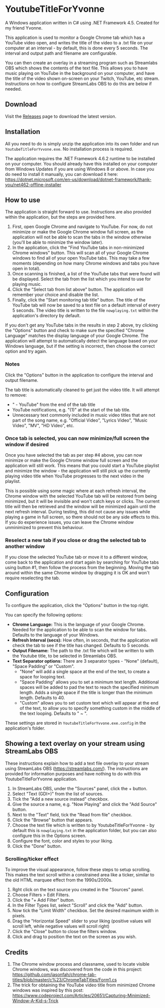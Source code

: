 # YoutubeTitleForYvonne

A Windows application written in C# using .NET Framework 4.5. Created for my friend Yvonne.

This application is used to monitor a Google Chrome tab which has a YouTube video open, and writes the title of the video to a .txt file on your computer at an interval - by default, this is done every 5 seconds. The interval and output path and filename are configurable.

You can then create an overlay in a streaming program such as Streamlabs OBS which shows the contents of the text file. This allows you to have music playing on YouTube in the background on your computer, and have the title of the video shown on-screen on your Twitch, YouTube, etc stream. Instructions on how to configure StreamLabs OBS to do this are below if needed.

## Download

Visit the [Releases](https://github.com/Reikooters/YoutubeTitleForYvonne/releases/latest) page to download the latest version.

## Installation

All you need to do is simply unzip the application into its own folder and run `YoutubeTitleForYvvone.exe`. No installation process is required.

The application requires the .NET Framework 4.6.2 runtime to be installed on your computer. You should already have this installed on your computer from Windows Updates if you are using Windows 8 or above. In case you do need to install it manually, you can download it here: https://dotnet.microsoft.com/en-us/download/dotnet-framework/thank-you/net462-offline-installer

## How to use

The application is straight forward to use. Instructions are also provided within the application, but the steps are provided here.

1. First, open Google Chrome and navigate to YouTube. For now, do not minimize or make the Google Chrome window full screen, as the application will not be able to scan the tabs in the window otherwise (you'll be able to minimize the window later).
2. In the application, click the "Find YouTube tabs in non-minimized Chrome windows" button. This will scan all of your Google Chrome windows to find all of your open YouTube tabs. This may take a few moments (depending on how many Chrome windows and tabs you have open in total).
3. Once scanning is finished, a list of the YouTube tabs that were found will be displayed. Select the tab from the list which you intend to use for playing music.
4. Click the "Select tab from list above" button. The application will remember your choice and disable the list.
5. Finally, click the "Start monitoring tab title" button.  The title of the YouTube tab will now be saved to a text file on a default interval of every 5 seconds. The video title is written to the file `nowplaying.txt` within the application's directory by default.

If you don't get any YouTube tabs in the results in step 2 above, try clicking the "Options" button and check to make sure the specified "Chrome Language" matches the display language of your Google Chrome. The application will attempt to automatically detect the language based on your Windows language, but if the setting is incorrect, then choose the correct option and try again.

### Notes

Click the "Options" button in the application to configure the interval and output filename.

The tab title is automatically cleaned to get just the video title. It will attempt to remove:

- " - YouTube" from the end of the tab title
- YouTube notifications, e.g. "(1)" at the start of the tab title.
- Unnecessary text commonly included in music video titles that are not part of the song name, e.g. "Official Video", "Lyrics Video", "Music Video", "MV", "HD Video", etc.

### Once tab is selected, you can now minimize/full screen the window if desired

Once you have selected the tab as per step #4 above, you can now minimize or make the Google Chrome window full screen and the application will still work. This means that you could start a YouTube playlist and minimize the window - the application will still pick up the currently playing video title when YouTube progresses to the next video in the playlist.

This is possible using some magic where at each refresh interval, the Chrome window with the selected YouTube tab will be restored from being minimized, but it will be invisible and won't catch keys or clicks. The current title will then be retrieved and the window will be minimized again until the next refresh interval. During testing, this did not cause any issues while playing a game in full screen, so there should not be any side effects to this. If you do experience issues, you can leave the Chrome window unminimized to prevent this behaviour.

### Reselect a new tab if you close or drag the selected tab to another window

If you close the selected YouTube tab or move it to a different window, come back to the application and start again by searching for YouTube tabs using button #1, then follow the process from the beginning. Moving the tab around within the same Chrome window by dragging it is OK and won't require reselecting the tab.

## Configuration

To configure the application, click the "Options" button in the top right.

You can specify the following options:

- **Chrome Language:** This is the language of your Google Chrome. Needed for the application to be able to scan the window for tabs. Defaults to the language of your Windows.
- **Refresh Interval (secs):** How often, in seconds, that the application will check the tab to see if the title has changed. Defaults to 5 seconds.
- **Output Filename:** The path to the .txt file which will be written to with the Youtube title, to be selected in Streamlabs OBS.
- **Text Separator options:** There are 3 separator types - "None" (default), "Space Padding" or "Custom".
  - "None" will add a single space at the end of the text, to create a space for looping text.
  - "Space Padding" allows you to set a minimum text length. Additional spaces will be added to pad the text to reach the specified minimum length. Adds a single space if the title is longer than the minimum length. Defaults to 40.
  - "Custom" allows you to set custom text which will appear at the end of the text, to allow you to specify something custom in the middle of the text looping. Defaults to " ~ ".

These settings are stored in `YoutubeTitleForYvvone.exe.config` in the application's folder.

## Showing a text overlay on your stream using StreamLabs OBS

These instructions explain how to add a text file overlay to your stream using StreamLabs OBS (https://streamlabs.com/). The instructions are provided for information purposes and have nothing to do with this YoutubeTitleForYvonne application.

1. In StreamLabs OBS, under the "Sources" panel, click the + button.
2. Select "Text (GDI+)" from the list of sources.
3. Tick the "Add a new source instead" checkbox.
4. Give the source a name, e.g. "Now Playing" and click the "Add Source" button.
5. Next to the "Text" field, tick the "Read from file" checkbox.
6. Click the "Browse" button that appears.
7. Choose the text file which is written to by YoutubeTitleForYvonne - by default this is `nowplaying.txt` in the application folder, but you can also configure this in the Options screen.
8. Configure the font, color and styles to your liking.
9. Click the "Done" button.

### Scrolling/ticker effect

To improve the visual appearance, follow these steps to setup scrolling. This makes the text scroll within a constrained area like a ticker, similar to the old HTML marquee effect from the 1990s/2000s.

1. Rght click on the text source you created in the "Sources" panel.
2. Choose Filters > Edit Filters.
3. Click the "+ Add Filter" button.
4. In the Filter Types list, select "Scroll" and click the "Add" button.
5. Now tick the "Limit Width" checkbox. Set the desired maximum width in pixels.
6. Drag the "Horizontal Speed" slider to your liking (positive values will scroll left, while negative values will scroll right)
7. Click the "Close" button to close the filters window.
8. Click and drag to position the text on the screen as you wish.

## Credits

1. The Chrome window process and classname, used to locate visible Chrome windows, was discovered from the code in this project: https://github.com/jasonfah/chrome-tab-titles/blob/master/c%23/ChromeTabTitles/Form1.cs
2. The trick for obtaining the YouTube video title from minimized Chrome windows was inspired by this post: https://www.codeproject.com/Articles/20651/Capturing-Minimized-Window-A-Kid-s-Trick
